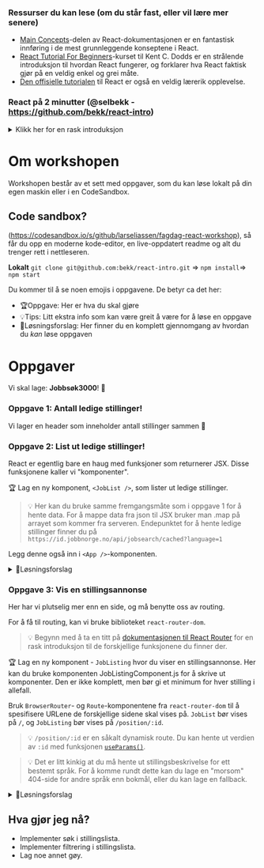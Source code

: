 ### Ressurser du kan lese (om du står fast, eller vil lære mer senere)

- [Main Concepts](https://reactjs.org/docs/hello-world.html)-delen av React-dokumentasjonen er en fantastisk innføring i de mest grunnleggende konseptene i React.
- [React Tutorial For Beginners](https://egghead.io/courses/the-beginner-s-guide-to-react)-kurset til Kent C. Dodds er en strålende introduksjon til hvordan React fungerer, og forklarer hva React faktisk gjør på en veldig enkel og grei måte.
- [Den offisielle tutorialen](https://reactjs.org/tutorial/tutorial.html) til React er også en veldig lærerik opplevelse.


### React på 2 minutter (@selbekk - https://github.com/bekk/react-intro)

<details><summary>Klikk her for en rask introduksjon</summary>

React baserer seg på konseptet om at brukergrensesnittet ditt er en funksjon av data. Gitt litt data, så vil React gi deg tilbake det samme brukergrensesnittet. React kaller denne dataen `props` (en forkortelse for properties).

Med andre ord:

```js
brukergrensesnitt = f(props);
```

React baserer seg på at hver bit av brukergrensesnittet ditt er en funksjon. Denne funksjonen tar et objekt med data - `props` - som argument, og returnerer et brukergrensesnitt tilbake. I React kaller man denne typen funksjon for en **komponent**.

En komponent kan se slik ut:

```js
function MinKomponent(props) {
  return <h1>Hei verden</h1>;
}
```

, eller med en annen syntaks for å lage funksjoner:

```js
const MinKomponent = props => {
  return <h1>Hei verden</h1>;
};
```

Synes du den HTML-lignende syntaksen er rar? Det er greit - den _er_ litt rar. Den heter JSX, og er en type XML som React bruker for å beskrive brukergrensesnitt. Man bruker et verktøy som heter [Babel](https://babeljs.io) til å gjøre det om til vanlig JavaScript. JSX er egentlig bare syntaktisk sukker for funksjonen `React.createElement`! Dette er samme komponent som over, i helt vanlig JavaScript:

```js
const MinKomponent = props => {
  return React.createElement('h1', {}, 'Hei verden');
};
```

Du kommer nok sjelden til å skrive kode som dette for hånd, da det å bruke JSX er å foretrekke i så godt som alle situasjoner. Men nå vet du i alle fall hva som egentlig skjer!

Du kan (og bør!) lese mer om JSX i [Reacts dokumentasjon](https://reactjs.org/docs/introducing-jsx.html).

Dette er i svært korte trekk det grunnleggende du trenger å vite om React. I løpet av oppgavene kommer du til å møte på mange flere konsepter, som tilstand (state), sideeffekter og kontekster - men nå vet du i alle fall litt om det mest grunnleggende!

</details>

# Om workshopen

Workshopen består av et sett med oppgaver, som du kan løse lokalt på din egen maskin eller i en CodeSandbox.

## Code sandbox?
(https://codesandbox.io/s/github/larseliassen/fagdag-react-workshop), så får du opp en moderne kode-editor, en live-oppdatert readme og alt du trenger rett i nettleseren.

**Lokalt**
 `git clone git@github.com:bekk/react-intro.git` => `npm install`=> `npm start` 

Du kommer til å se noen emojis i oppgavene. De betyr ca det her:

- 🏆Oppgave: Her er hva du skal gjøre
- 💡Tips: Litt ekstra info som kan være greit å være for å løse en oppgave
- 🚨Løsningsforslag: Her finner du en komplett gjennomgang av hvordan du _kan_ løse oppgaven

# Oppgaver

Vi skal lage: **Jobbsøk3000**! 🎉

### Oppgave 1: Antall ledige stillinger!

Vi lager en header som inneholder antall stillinger sammen 💑

### Oppgave 2: List ut ledige stillinger!

React er egentlig bare en haug med funksjoner som returnerer JSX. Disse funksjonene kaller vi "komponenter".

🏆 Lag en ny komponent, `<JobList />`, som lister ut ledige stillinger.

> 💡 Her kan du bruke samme fremgangsmåte som i oppgave 1 for å hente data. For å mappe data fra json til JSX bruker man .map på arrayet som kommer fra serveren.
Endepunktet for å hente ledige stillinger finner du på `https://id.jobbnorge.no/api/jobsearch/cached?language=1`

Legg denne også inn i `<App />`-komponenten.

<details><summary>🚨Løsningsforslag</summary>

Uthentingen blir lik som for headeren, bortsett fra endepunktet. Utlistingen kan f.eks gjøres slik:

```js
return (      
        <ul>
            {positions.map(p => (
                <li>
                        {p.title} {p.deadline}                    
                </li>
            ))}
        </ul>
    );
}
```

</details>

### Oppgave 3: Vis en stillingsannonse

Her har vi plutselig mer enn en side, og må benytte oss av routing.

For å få til routing, kan vi bruke biblioteket `react-router-dom`.  

> 💡 Begynn med å ta en titt på [dokumentasjonen til React Router](https://reacttraining.com/react-router/web/guides/quick-start) for en rask introduksjon til de forskjellige funksjonene du finner der.

🏆 Lag en ny komponent - `JobListing` hvor du viser en stillingsannonse. Her kan du bruke komponenten JobListingComponent.js for å skrive ut komponenter. Den er ikke komplett, men bør gi et minimum for hver stilling i allefall. 

Bruk `BrowserRouter`- og `Route`-komponentene fra `react-router-dom` til å spesifisere URLene de forskjellige sidene skal vises på. `JobList` bør vises på `/`, og `JobListing` bør vises på `/position/:id`.

> 💡 `/position/:id` er en såkalt dynamisk route. Du kan hente ut verdien av `:id` med funksjonen [`useParams()`](https://reacttraining.com/react-router/web/api/Hooks/useparams).

> 💡 Det er litt kinkig at du må hente ut stillingsbeskrivelse for ett bestemt språk. For å komme rundt dette kan du lage en "morsom" 404-side for andre språk enn bokmål, eller du kan lage en fallback. 

<details><summary>🚨Løsningsforslag</summary>

```js
const JobListing = () => {
    
    const { id } = useParams();
    const [position, setPosition] = useState(null);
    
    useEffect(() => {
        const getPos = async () => {
            const response = await fetch(
                `https://id.jobbnorge.no/api/joblisting?jobId=${id}&languageId=1`
            );
            const data = await response.json();
            setPosition(data);
        };
        getPos();
    }, [id]);

    if (!position || !position.components) {
        return <p>This is not the position you are looking for...</p>;
    }

    return (
        <div>
            {position.components.map(c => (
                <Component comp={c} />
            ))}
        </div>
    );
};
```

Her ser du JobListing-komponenten. Legg merke til [id] i useEffect. Det gjør at den kjører når id-parameteren i url-en endrer seg, som igjen gjør at vi henter stillingsinfo når du klikker deg inn på en stilling.

```js
<BrowserRouter>
    <Header /> 
    <Route exact path="/">              
      <JobList />
    </Route>
    <Route exact path="/position/:id">
      <JobListing />
    </Route>
</BrowserRouter>
```

Her er den nye App-komponenten med routing. En side for stillingsliste, og en side for stillingsannonse. Felles header har de også. Snopt.

</details>


## Hva gjør jeg nå?

- Implementer søk i stillingslista.
- Implementer filtrering i stillingslista.
- Lag noe annet gøy.
